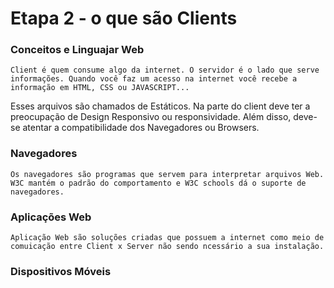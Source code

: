 # Etapa 2 - o que são Clients

### Conceitos e Linguajar Web
	Client é quem consume algo da internet. O servidor é o lado que serve informações. Quando você faz um acesso na internet você recebe a informação em HTML, CSS ou JAVASCRIPT...
Esses arquivos são chamados de Estáticos. 
	Na parte do client deve ter a preocupação de Design Responsivo ou responsividade. Além disso, deve-se atentar a compatibilidade dos Navegadores ou Browsers.

### Navegadores
	Os navegadores são programas que servem para interpretar arquivos Web. W3C mantém o padrão do comportamento e W3C schools dá o suporte de navegadores.

### Aplicações Web
	Aplicação Web são soluções criadas que possuem a internet como meio de  comuicação entre Client x Server não sendo ncessário a sua instalação.

### Dispositivos Móveis


